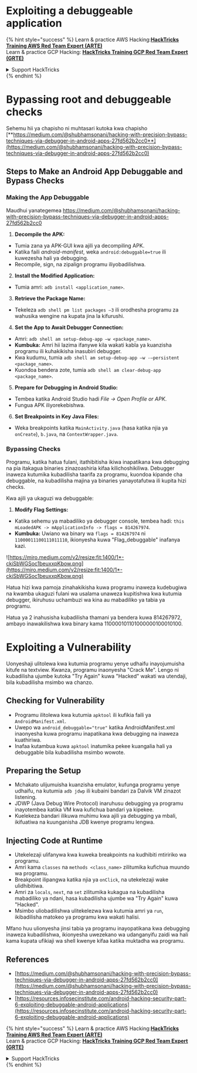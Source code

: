 # Exploiting a debuggeable application

{% hint style="success" %}
Learn & practice AWS Hacking:<img src="/.gitbook/assets/arte.png" alt="" data-size="line">[**HackTricks Training AWS Red Team Expert (ARTE)**](https://training.hacktricks.xyz/courses/arte)<img src="/.gitbook/assets/arte.png" alt="" data-size="line">\
Learn & practice GCP Hacking: <img src="/.gitbook/assets/grte.png" alt="" data-size="line">[**HackTricks Training GCP Red Team Expert (GRTE)**<img src="/.gitbook/assets/grte.png" alt="" data-size="line">](https://training.hacktricks.xyz/courses/grte)

<details>

<summary>Support HackTricks</summary>

* Check the [**subscription plans**](https://github.com/sponsors/carlospolop)!
* **Join the** 💬 [**Discord group**](https://discord.gg/hRep4RUj7f) or the [**telegram group**](https://t.me/peass) or **follow** us on **Twitter** 🐦 [**@hacktricks\_live**](https://twitter.com/hacktricks\_live)**.**
* **Share hacking tricks by submitting PRs to the** [**HackTricks**](https://github.com/carlospolop/hacktricks) and [**HackTricks Cloud**](https://github.com/carlospolop/hacktricks-cloud) github repos.

</details>
{% endhint %}

# **Bypassing root and debuggeable checks**

Sehemu hii ya chapisho ni muhtasari kutoka kwa chapisho [**https://medium.com/@shubhamsonani/hacking-with-precision-bypass-techniques-via-debugger-in-android-apps-27fd562b2cc0**](https://medium.com/@shubhamsonani/hacking-with-precision-bypass-techniques-via-debugger-in-android-apps-27fd562b2cc0)

## Steps to Make an Android App Debuggable and Bypass Checks

### **Making the App Debuggable**

Maudhui yanategemea https://medium.com/@shubhamsonani/hacking-with-precision-bypass-techniques-via-debugger-in-android-apps-27fd562b2cc0

1. **Decompile the APK:**
- Tumia zana ya APK-GUI kwa ajili ya decompiling APK.
- Katika faili _android-manifest_, weka `android:debuggable=true` ili kuwezesha hali ya debugging.
- Recompile, sign, na zipalign programu iliyobadilishwa.

2. **Install the Modified Application:**
- Tumia amri: `adb install <application_name>`.

3. **Retrieve the Package Name:**
- Tekeleza `adb shell pm list packages –3` ili orodhesha programu za wahusika wengine na kupata jina la kifurushi.

4. **Set the App to Await Debugger Connection:**
- Amri: `adb shell am setup-debug-app –w <package_name>`.
- **Kumbuka:** Amri hii lazima ifanywe kila wakati kabla ya kuanzisha programu ili kuhakikisha inasubiri debugger.
- Kwa kudumu, tumia `adb shell am setup-debug-app –w -–persistent <package_name>`.
- Kuondoa bendera zote, tumia `adb shell am clear-debug-app <package_name>`.

5. **Prepare for Debugging in Android Studio:**
- Tembea katika Android Studio hadi _File -> Open Profile or APK_.
- Fungua APK iliyorekebishwa.

6. **Set Breakpoints in Key Java Files:**
- Weka breakpoints katika `MainActivity.java` (hasa katika njia ya `onCreate`), `b.java`, na `ContextWrapper.java`.

### **Bypassing Checks**

Programu, katika hatua fulani, itathibitisha ikiwa inapatikana kwa debugging na pia itakagua binaries zinazoashiria kifaa kilichoshikiliwa. Debugger inaweza kutumika kubadilisha taarifa za programu, kuondoa kipande cha debuggable, na kubadilisha majina ya binaries yanayotafutwa ili kupita hizi checks.

Kwa ajili ya ukaguzi wa debuggable:

1. **Modify Flag Settings:**
- Katika sehemu ya mabadiliko ya debugger console, tembea hadi: `this mLoadedAPK -> mApplicationInfo -> flags = 814267974`.
- **Kumbuka:** Uwiano wa binary wa `flags = 814267974` ni `11000011100111011110`, ikionyesha kuwa "Flag_debuggable" inafanya kazi.

![https://miro.medium.com/v2/resize:fit:1400/1*-ckiSbWGSoc1beuxxpKbow.png](https://miro.medium.com/v2/resize:fit:1400/1*-ckiSbWGSoc1beuxxpKbow.png)

Hatua hizi kwa pamoja zinahakikisha kuwa programu inaweza kudebugiwa na kwamba ukaguzi fulani wa usalama unaweza kupitishwa kwa kutumia debugger, ikiruhusu uchambuzi wa kina au mabadiliko ya tabia ya programu.

Hatua ya 2 inahusisha kubadilisha thamani ya bendera kuwa 814267972, ambayo inawakilishwa kwa binary kama 110000101101000000100010100.

# **Exploiting a Vulnerability**

Uonyeshaji ulitolewa kwa kutumia programu yenye udhaifu inayojumuisha kitufe na textview. Kwanza, programu inaonyesha "Crack Me". Lengo ni kubadilisha ujumbe kutoka "Try Again" kuwa "Hacked" wakati wa utendaji, bila kubadilisha msimbo wa chanzo.

## **Checking for Vulnerability**
- Programu ilitolewa kwa kutumia `apktool` ili kufikia faili ya `AndroidManifest.xml`.
- Uwepo wa `android_debuggable="true"` katika AndroidManifest.xml inaonyesha kuwa programu inapatikana kwa debugging na inaweza kuathiriwa.
- Inafaa kutambua kuwa `apktool` inatumika pekee kuangalia hali ya debuggable bila kubadilisha msimbo wowote.

## **Preparing the Setup**
- Mchakato ulijumuisha kuanzisha emulator, kufunga programu yenye udhaifu, na kutumia `adb jdwp` ili kubaini bandari za Dalvik VM zinazot listening.
- JDWP (Java Debug Wire Protocol) inaruhusu debugging ya programu inayotembea katika VM kwa kufichua bandari ya kipekee.
- Kuelekeza bandari ilikuwa muhimu kwa ajili ya debugging ya mbali, ikifuatiwa na kuunganisha JDB kwenye programu lengwa.

## **Injecting Code at Runtime**
- Utekelezaji ulifanywa kwa kuweka breakpoints na kudhibiti mtiririko wa programu.
- Amri kama `classes` na `methods <class_name>` zilitumika kufichua muundo wa programu.
- Breakpoint ilipangwa katika njia ya `onClick`, na utekelezaji wake ulidhibitiwa.
- Amri za `locals`, `next`, na `set` zilitumika kukagua na kubadilisha mabadiliko ya ndani, hasa kubadilisha ujumbe wa "Try Again" kuwa "Hacked".
- Msimbo uliobadilishwa ulitekelezwa kwa kutumia amri ya `run`, ikibadilisha matokeo ya programu kwa wakati halisi.

Mfano huu ulionyesha jinsi tabia ya programu inayopatikana kwa debugging inaweza kubadilishwa, ikionyesha uwezekano wa udanganyifu zaidi wa hali kama kupata ufikiaji wa shell kwenye kifaa katika muktadha wa programu.



## References
* [https://medium.com/@shubhamsonani/hacking-with-precision-bypass-techniques-via-debugger-in-android-apps-27fd562b2cc0](https://medium.com/@shubhamsonani/hacking-with-precision-bypass-techniques-via-debugger-in-android-apps-27fd562b2cc0)
* [https://resources.infosecinstitute.com/android-hacking-security-part-6-exploiting-debuggable-android-applications](https://resources.infosecinstitute.com/android-hacking-security-part-6-exploiting-debuggable-android-applications)

{% hint style="success" %}
Learn & practice AWS Hacking:<img src="/.gitbook/assets/arte.png" alt="" data-size="line">[**HackTricks Training AWS Red Team Expert (ARTE)**](https://training.hacktricks.xyz/courses/arte)<img src="/.gitbook/assets/arte.png" alt="" data-size="line">\
Learn & practice GCP Hacking: <img src="/.gitbook/assets/grte.png" alt="" data-size="line">[**HackTricks Training GCP Red Team Expert (GRTE)**<img src="/.gitbook/assets/grte.png" alt="" data-size="line">](https://training.hacktricks.xyz/courses/grte)

<details>

<summary>Support HackTricks</summary>

* Check the [**subscription plans**](https://github.com/sponsors/carlospolop)!
* **Join the** 💬 [**Discord group**](https://discord.gg/hRep4RUj7f) or the [**telegram group**](https://t.me/peass) or **follow** us on **Twitter** 🐦 [**@hacktricks\_live**](https://twitter.com/hacktricks\_live)**.**
* **Share hacking tricks by submitting PRs to the** [**HackTricks**](https://github.com/carlospolop/hacktricks) and [**HackTricks Cloud**](https://github.com/carlospolop/hacktricks-cloud) github repos.

</details>
{% endhint %}
